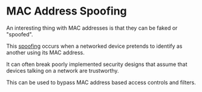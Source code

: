 # MAC Address Spoofing

An interesting thing with MAC addresses is that they can be faked or "spoofed".

This [spoofing](spoofing.md) occurs when a networked device pretends to identify as another using its MAC address.

It can often break poorly implemented security designs that assume that devices talking on a network are trustworthy. 

This can be used to bypass MAC address based access controls and filters.